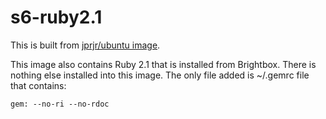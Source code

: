 # s6-ruby2.1

This is built from  [jprjr/ubuntu image](https://registry.hub.docker.com/u/jprjr/ubuntu-base/). 

This image also contains Ruby 2.1 that is installed from Brightbox.  There is nothing else installed into this image. The only file added is ~/.gemrc file that contains:

`gem: --no-ri --no-rdoc`
